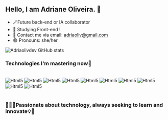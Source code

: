 ## Hello, I am Adriane Oliveira. 👋

- 🪄Future back-end or IA collaborator
- 🌱 Studying Front-end !
- 📧 Contact me via email: adriaoliv@gmail.com
- 😄 Pronouns: she/her

![Adriaolivdev GitHub stats](https://github-readme-stats.vercel.app/api?username=adriolivdev&show_icons=true&theme=rose)

### Technologies I'm mastering now🚀

<div style="display: inline_block"><br/>
<img align="center"alt="Html5" src=https://img.shields.io/badge/Python-3776AB?style=for-the-badge&logo=python&logoColor=white />
<img align="center"alt="Html5" src=https://img.shields.io/badge/Java-ED8B00?style=for-the-badge&logo=openjdk&logoColor=white />
<img align="center"alt="Html5" src=https://img.shields.io/badge/R-276DC3?style=for-the-badge&logo=ruby&logoColor=white />
<img align="center"alt="Html5" src=https://img.shields.io/badge/PHP-777BB4?style=for-the-badge&logo=php&logoColor=white />
<img align="center"alt="Html5" src=https://img.shields.io/badge/MySQL-00000F?style=for-the-badge&logo=mysql&logoColor=white />
<img align="center"alt="Html5" src=https://img.shields.io/badge/HTML5-E34F26?style=for-the-badge&logo=html5&logoColor=white />
<img align="center"alt="Html5" src=https://img.shields.io/badge/CSS3-1572B6?style=for-the-badge&logo=css3&logoColor=white />
<img align="center"alt="Html5" src=https://img.shields.io/badge/Kotlin-0095D5?&style=for-the-badge&logo=kotlin&logoColor=white />
<img align="center"alt="Html5" src=https://img.shields.io/badge/Django-092E20?style=for-the-badge&logo=django&logoColor=white />
<img align="center"alt="Html5" src=https://img.shields.io/badge/Microsoft_Office-D83B01?style=for-the-badge&logo=microsoft-office&logoColor=white/>
</div><br/>

### 👩🏼‍🚀Passionate about technology, always seeking to learn and innovate💡🌟











